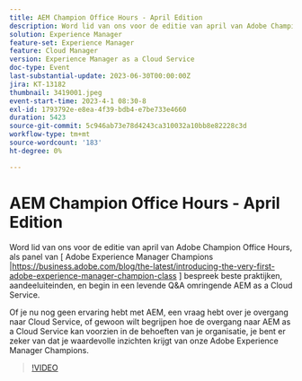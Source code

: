 ```yaml
---
title: AEM Champion Office Hours - April Edition
description: Word lid van ons voor de editie van april van Adobe Champion Office Hours, als panel van Adobe Experience Manager Champions, waarin u discussieert over best practices, tips kunt delen en een live Q&A omringende AEM as a Cloud Service kunt volgen. Of je nu nog geen ervaring hebt met AEM, een vraag hebt over je overgang naar Cloud Service, of gewoon wilt begrijpen hoe de overgang naar AEM as a Cloud Service kan voorzien in de behoeften van je organisatie, je bent er zeker van dat je waardevolle inzichten krijgt van onze Adobe Experience Manager Champions.
solution: Experience Manager
feature-set: Experience Manager
feature: Cloud Manager
version: Experience Manager as a Cloud Service
doc-type: Event
last-substantial-update: 2023-06-30T00:00:00Z
jira: KT-13182
thumbnail: 3419001.jpeg
event-start-time: 2023-4-1 08:30-8
exl-id: 1793792e-e8ea-4f39-bdb4-e7be733e4660
duration: 5423
source-git-commit: 5c946ab73e78d4243ca310032a10bb8e82228c3d
workflow-type: tm+mt
source-wordcount: '183'
ht-degree: 0%

---
```


# AEM Champion Office Hours - April Edition

Word lid van ons voor de editie van april van Adobe Champion Office Hours, als panel van [ Adobe Experience Manager Champions |https://business.adobe.com/blog/the-latest/introducing-the-very-first-adobe-experience-manager-champion-class ] bespreek beste praktijken, aandeeluiteinden, en begin in een levende Q&amp;A omringende AEM as a Cloud Service.

Of je nu nog geen ervaring hebt met AEM, een vraag hebt over je overgang naar Cloud Service, of gewoon wilt begrijpen hoe de overgang naar AEM as a Cloud Service kan voorzien in de behoeften van je organisatie, je bent er zeker van dat je waardevolle inzichten krijgt van onze Adobe Experience Manager Champions.

>[!VIDEO](https://video.tv.adobe.com/v/3419001/?learn=on)
